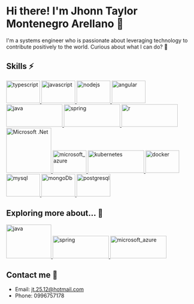 # Hi there! I'm Jhonn Taylor Montenegro Arellano 👋

I'm a systems engineer who is passionate about leveraging technology to contribute positively to the world. Curious about what I can do? 🤔

## Skills ⚡

<p align="left">
  <a href="https://www.typescriptlang.org/" target="_blank" rel="noreferrer">
    <img src="https://www.vectorlogo.zone/logos/typescriptlang/typescriptlang-ar21.svg" alt="typescript" width="90" height="60"/>
  </a>
  
  <a href="https://developer.mozilla.org/en-US/docs/Web/JavaScript" target="_blank" rel="noreferrer">
    <img src="https://www.vectorlogo.zone/logos/javascript/javascript-horizontal.svg" alt="javascript" width="90" height="60"/>
  </a>
  
  <a href="https://nodejs.org/" target="_blank" rel="noreferrer">
    <img src="https://www.vectorlogo.zone/logos/nodejs/nodejs-ar21.svg" alt="nodejs" width="90" height="60"/>
  </a>
  
  <a href="https://angular.io/" target="_blank" rel="noreferrer">
    <img src="https://www.vectorlogo.zone/logos/angular/angular-ar21.svg" alt="angular" width="90" height="60"/>
  </a>
  
  <a href="https://www.java.com/" target="_blank" rel="noreferrer">
    <img src="https://www.vectorlogo.zone/logos/java/java-horizontal.svg" alt="java" width="150" height="60"/>
  </a>
  
  <a href="https://spring.io/" target="_blank" rel="noreferrer">
    <img src="https://www.vectorlogo.zone/logos/springio/springio-ar21.svg" alt="spring" width="150" height="60"/>
  </a>
  
  <a href="https://www.java.com/" target="_blank" rel="noreferrer">
    <img src="https://www.vectorlogo.zone/logos/r-project/r-project-ar21.svg" alt="r" width="150" height="60"/>
  </a>
  
  <a href="https://dotnet.microsoft.com/es-es/" rel="nofollow">
    <img alt="Microsoft .Net" src="https://www.vectorlogo.zone/logos/dotnet/dotnet-vertical.svg" style="height:120px;">
  </a>
  
  <a href="https://portal.azure.com" target="_blank" rel="azure">
    <img src="https://www.vectorlogo.zone/logos/microsoft_azure/microsoft_azure-ar21.svg" alt="microsoft_azure" width="90" height="60"/>
  </a>
  
  <a href="https://kubernetes.io/" target="_blank" rel="noreferrer">
    <img src="https://www.vectorlogo.zone/logos/kubernetes/kubernetes-ar21.svg" alt="kubernetes" width="150" height="60"/>
  </a>
  
  <a href="https://www.docker.com/" target="_blank" rel="noreferrer">
    <img src="https://www.vectorlogo.zone/logos/docker/docker-ar21.svg" alt="docker" width="90" height="60"/>
  </a>
  
  <a href="https://www.mysql.com/" target="_blank" rel="noreferrer">
    <img src="https://www.vectorlogo.zone/logos/mysql/mysql-official.svg" alt="mysql" width="90" height="60"/>
  </a>
  
  <a href="https://www.docker.com/" target="_blank" rel="noreferrer">
    <img src="https://www.vectorlogo.zone/logos/mongodb/mongodb-ar21.svg" alt="mongoDb" width="90" height="60"/>
  </a>
  
  <a href="https://www.docker.com/" target="_blank" rel="noreferrer">
    <img src="https://www.vectorlogo.zone/logos/postgresql/postgresql-ar21.svg" alt="postgresql" width="90" height="60"/>
  </a>
</p>

##  Exploring more about... 🔭

<p align="left">
  <a href="https://dev.java/" target="_blank" rel="noreferrer">
    <img src="https://www.vectorlogo.zone/logos/java/java-icon.svg" alt="java" width="120" height="90"/>
  </a>
  
  <a href="https://www.java.com/" target="_blank" rel="noreferrer">
    <img src="https://www.vectorlogo.zone/logos/springio/springio-ar21.svg" alt="spring" width="150" height="60"/>
  </a>
  
  <a href="https://www.java.com/" target="_blank" rel="noreferrer">
    <img src="https://www.vectorlogo.zone/logos/microsoft_azure/microsoft_azure-ar21.svg" alt="microsoft_azure" width="150" height="60"/>
  </a>
</p>

## Contact me 💬

- Email: jt.25.12@hotmail.com
- Phone: 0996757178

<!--
**Taylor2512/Taylor2512** is a ✨ _special_ ✨ repository because its `README.md` (this file) appears on your GitHub profile.

Here are some ideas to get you started:
-  I’m currently working on ...
- 🌱 I’m currently learning ...
- 👯 I’m looking to collaborate on ...
-  I’m looking for help with ...
-  Ask me about ...
- 📫 How to reach me: ...
- Pronouns: ...
-  Fun fact: ...
-->
